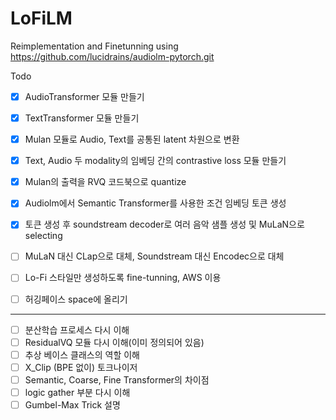# LoFiLM

Reimplementation and Finetunning using https://github.com/lucidrains/audiolm-pytorch.git

Todo

- [x]  AudioTransformer 모듈 만들기
- [x]  TextTransformer 모듈 만들기
- [x]  Mulan 모듈로 Audio, Text를 공통된 latent 차원으로 변환
- [x]  Text, Audio 두 modality의 임베딩 간의 contrastive loss 모듈 만들기
- [x]  Mulan의 출력을 RVQ 코드북으로 quantize
- [x]  Audiolm에서 Semantic Transformer를 사용한 조건 임베딩 토큰 생성
- [x]  토큰 생성 후 soundstream decoder로 여러 음악 샘플 생성 및 MuLaN으로 selecting
- [ ]  MuLaN 대신 CLap으로 대체, Soundstream 대신 Encodec으로 대체
- [ ]  Lo-Fi 스타일만 생성하도록 fine-tunning, AWS 이용
- [ ]  허깅페이스 space에 올리기


------------------------------------------------------------------------------------------
- [ ]  분산학습 프로세스 다시 이해
- [ ]  ResidualVQ 모듈 다시 이해(이미 정의되어 있음)
- [ ]  추상 베이스 클래스의 역할 이해
- [ ]  X_Clip (BPE 없이) 토크나이저
- [ ]  Semantic, Coarse, Fine Transformer의 차이점
- [ ]  logic gather 부분 다시 이해
- [ ]  Gumbel-Max Trick 설명
